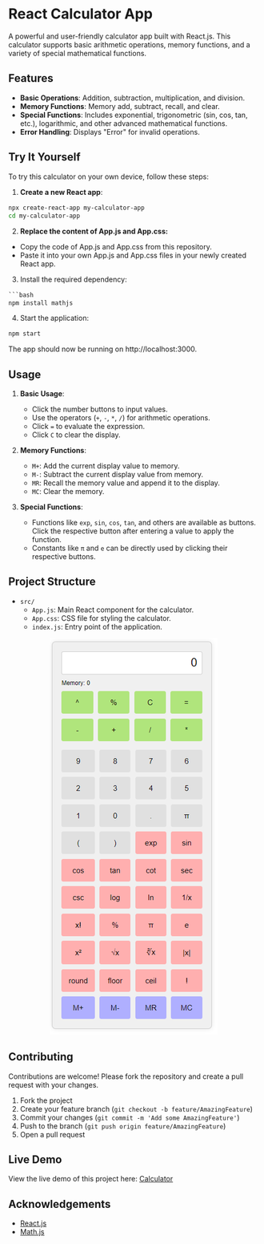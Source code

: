 # React Calculator App

A powerful and user-friendly calculator app built with React.js. This calculator supports basic arithmetic operations, memory functions, and a variety of special mathematical functions.

## Features

- **Basic Operations**: Addition, subtraction, multiplication, and division.
- **Memory Functions**: Memory add, subtract, recall, and clear.
- **Special Functions**: Includes exponential, trigonometric (sin, cos, tan, etc.), logarithmic, and other advanced mathematical functions.
- **Error Handling**: Displays "Error" for invalid operations.

## Try It Yourself

To try this calculator on your own device, follow these steps:

1. **Create a new React app**:

```bash
npx create-react-app my-calculator-app
cd my-calculator-app
```
2. **Replace the content of App.js and App.css:**
  - Copy the code of App.js and App.css from this repository.
  - Paste it into your own App.js and App.css files in your newly created React app.

3. Install the required dependency:
```
```bash
npm install mathjs
```

4. Start the application:
```bash
npm start
```
The app should now be running on http://localhost:3000.

## Usage

1. **Basic Usage**:
   - Click the number buttons to input values.
   - Use the operators (`+`, `-`, `*`, `/`) for arithmetic operations.
   - Click `=` to evaluate the expression.
   - Click `C` to clear the display.

2. **Memory Functions**:
   - `M+`: Add the current display value to memory.
   - `M-`: Subtract the current display value from memory.
   - `MR`: Recall the memory value and append it to the display.
   - `MC`: Clear the memory.

3. **Special Functions**:
   - Functions like `exp`, `sin`, `cos`, `tan`, and others are available as buttons. Click the respective button after entering a value to apply the function.
   - Constants like `π` and `e` can be directly used by clicking their respective buttons.

## Project Structure

- `src/`
  - `App.js`: Main React component for the calculator.
  - `App.css`: CSS file for styling the calculator.
  - `index.js`: Entry point of the application.

 <div align="center" style="width: 500px">
   
![Calculator](Calculator.png)

</div>

## Contributing

Contributions are welcome! Please fork the repository and create a pull request with your changes.

1. Fork the project
2. Create your feature branch (`git checkout -b feature/AmazingFeature`)
3. Commit your changes (`git commit -m 'Add some AmazingFeature'`)
4. Push to the branch (`git push origin feature/AmazingFeature`)
5. Open a pull request

## Live Demo
View the live demo of this project here: [Calculator](https://calculator-omega-nine-65.vercel.app/)

## Acknowledgements

- [React.js](https://reactjs.org/)
- [Math.js](https://mathjs.org/)
